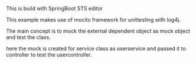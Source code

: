 
This is build with SpringBoot STS editor

This example makes use of mocito framework for unittesting with log4j.
 
The main concept is to mock the external dependent object as mock object and test the class.


here the mock is created for service class as userservice and passed it to controller to test the usercontroller.


